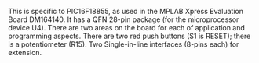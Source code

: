 This is specific to PIC16F18855, as used in the MPLAB Xpress Evaluation Board DM164140. It has a QFN 28-pin package (for the microprocessor device U4). There are two areas on the board for each of application and programming aspects. There are two red push buttons (S1 is RESET); there is a potentiometer (R15). Two Single-in-line interfaces (8-pins each) for extension. 
